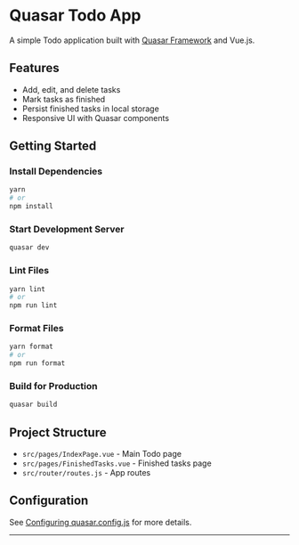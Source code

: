 # Quasar Todo App

A simple Todo application built with [Quasar Framework](https://quasar.dev/) and Vue.js.

## Features

- Add, edit, and delete tasks
- Mark tasks as finished
- Persist finished tasks in local storage
- Responsive UI with Quasar components

## Getting Started

### Install Dependencies

```bash
yarn
# or
npm install
```

### Start Development Server

```bash
quasar dev
```

### Lint Files

```bash
yarn lint
# or
npm run lint
```

### Format Files

```bash
yarn format
# or
npm run format
```

### Build for Production

```bash
quasar build
```

## Project Structure

- `src/pages/IndexPage.vue` - Main Todo page
- `src/pages/FinishedTasks.vue` - Finished tasks page
- `src/router/routes.js` - App routes

## Configuration

See [Configuring quasar.config.js](https://v2.quasar.dev/quasar-cli-vite/quasar-config-js) for more details.

---
